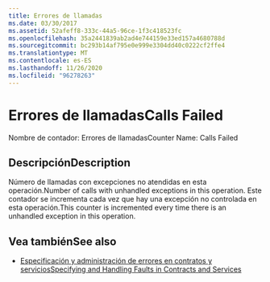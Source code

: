 ```yaml
---
title: Errores de llamadas
ms.date: 03/30/2017
ms.assetid: 52afeff8-333c-44a5-96ce-1f3c418523fc
ms.openlocfilehash: 35a2441839ab2ad4e744159e33ed157a4680788d
ms.sourcegitcommit: bc293b14af795e0e999e3304dd40c0222cf2ffe4
ms.translationtype: MT
ms.contentlocale: es-ES
ms.lasthandoff: 11/26/2020
ms.locfileid: "96278263"
---
```

# <a name="calls-failed"></a><span data-ttu-id="680a4-102">Errores de llamadas</span><span class="sxs-lookup"><span data-stu-id="680a4-102">Calls Failed</span></span>

<span data-ttu-id="680a4-103">Nombre de contador: Errores de llamadas</span><span class="sxs-lookup"><span data-stu-id="680a4-103">Counter Name: Calls Failed</span></span>  
  
## <a name="description"></a><span data-ttu-id="680a4-104">Descripción</span><span class="sxs-lookup"><span data-stu-id="680a4-104">Description</span></span>  

 <span data-ttu-id="680a4-105">Número de llamadas con excepciones no atendidas en esta operación.</span><span class="sxs-lookup"><span data-stu-id="680a4-105">Number of calls with unhandled exceptions in this operation.</span></span> <span data-ttu-id="680a4-106">Este contador se incrementa cada vez que hay una excepción no controlada en esta operación.</span><span class="sxs-lookup"><span data-stu-id="680a4-106">This counter is incremented every time there is an unhandled exception in this operation.</span></span>  
  
## <a name="see-also"></a><span data-ttu-id="680a4-107">Vea también</span><span class="sxs-lookup"><span data-stu-id="680a4-107">See also</span></span>

- [<span data-ttu-id="680a4-108">Especificación y administración de errores en contratos y servicios</span><span class="sxs-lookup"><span data-stu-id="680a4-108">Specifying and Handling Faults in Contracts and Services</span></span>](../../specifying-and-handling-faults-in-contracts-and-services.md)
